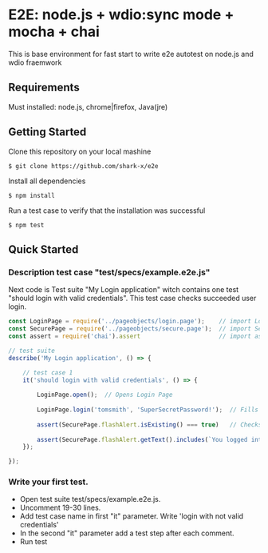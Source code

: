 # E2E: node.js + wdio:sync mode + mocha + chai

This is base environment for fast start to write e2e autotest on node.js and wdio fraemwork

## Requirements

Must installed: node.js, chrome|firefox, Java(jre)

## Getting Started

Clone this repository on your local mashine

    $ git clone https://github.com/shark-x/e2e

Install all dependencies

    $ npm install

Run a test case to verify that the installation was successful

    $ npm test

## Quick Started

### Description test case "test/specs/example.e2e.js"

Next code is Test suite "My Login application" witch contains one test "should login with valid credentials". This test case checks succeeded user login.
```javascript
const LoginPage = require('../pageobjects/login.page');    // import LoginPage class
const SecurePage = require('../pageobjects/secure.page');  // import SecurePage class
const assert = require('chai').assert                      // import assertion method from chai library

// test suite
describe('My Login application', () => {

    // test case 1
    it('should login with valid credentials', () => {
        
        LoginPage.open();  // Opens Login Page
        
        LoginPage.login('tomsmith', 'SuperSecretPassword!');  // Fills Login form and submit
        
        assert(SecurePage.flashAlert.isExisting() === true)   // Checks for the presence of the Flash element
        
        assert(SecurePage.flashAlert.getText().includes(`You logged into a secure area!`) === true)  // Checks the content of a Flash element
    });

});
```

### Write your first test.

- Open test suite test/specs/example.e2e.js.
- Uncomment 19-30 lines.
- Add test case name in first "it" parameter. Write 'login with not valid credentials'
- In the second "it" parameter add a test step after each comment.    
- Run test